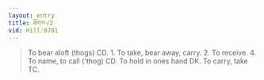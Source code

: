 ```yaml
---
layout: entry
title: ཐོགས་√2
vid: Hill:0781
---
```

> To bear aloft (thogs) CD. 1. To take, bear away, carry. 2. To receive. 4. To name, to call ('thog) CD. To hold in ones hand DK. To carry, take TC.
